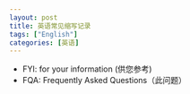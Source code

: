 ```yaml
---
layout: post
title: 英语常见缩写记录
tags: ["English"]
categories: [英语]
---
```


- FYI: for your information (供您参考)
- FQA: Frequently Asked Questions（此问题）